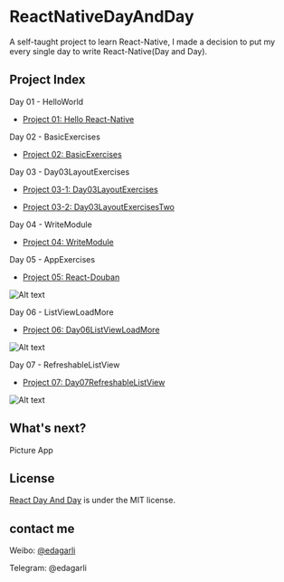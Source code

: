 # ReactNativeDayAndDay

A self-taught project to learn React-Native, I made a decision to put my every single day to write React-Native(Day and Day).

## Project Index ##

Day 01 - HelloWorld
      
+ [Project 01: Hello React-Native](https://github.com/edagarli/ReactNativeDayAndDay/tree/master/Day01HelloWorld)

Day 02 - BasicExercises
      
+ [Project 02: BasicExercises](https://github.com/edagarli/ReactNativeDayAndDay/tree/master/Day02BasicExercises)

Day 03 - Day03LayoutExercises

+ [Project 03-1: Day03LayoutExercises](https://github.com/edagarli/ReactNativeDayAndDay/tree/master/Day03LayoutExercises)

+ [Project 03-2: Day03LayoutExercisesTwo](https://github.com/edagarli/ReactNativeDayAndDay/tree/master/Day03LayoutExercisesTwo)

Day 04 - WriteModule

+ [Project 04: WriteModule](https://github.com/edagarli/ReactNativeDayAndDay/tree/master/Day04WriteModule)

Day 05 - AppExercises

+ [Project 05: React-Douban](https://github.com/edagarli/React-Douban/)

![Alt text](https://github.com/edagarli/React-Douban/blob/master/douban.gif)

Day 06 - ListViewLoadMore

+ [Project 06: Day06ListViewLoadMore](https://github.com/edagarli/ReactNativeDayAndDay/tree/master/Day06ListViewLoadMore)

![Alt text](https://github.com/edagarli/ReactNativeDayAndDay/blob/master/Day06ListViewLoadMore%2Fday06.gif)

Day 07 - RefreshableListView

+ [Project 07: Day07RefreshableListView](https://github.com/edagarli/ReactNativeDayAndDay/tree/master/Day07RefreshableListView)

![Alt text](https://github.com/edagarli/ReactNativeDayAndDay/blob/master/Day07RefreshableListView%2Fday07.gif)

## What's next? ##

Picture App

## License ##

[React Day And Day](https://github.com/edagarli/ReactNativeDayAndDay) is under the MIT license.

## contact me ##

Weibo: [@edagarli](http://weibo.com/edagarli)

Telegram: @edagarli

